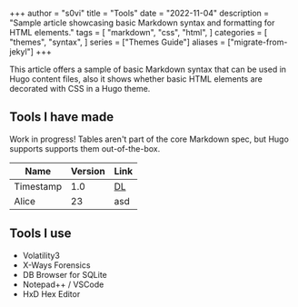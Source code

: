 +++
author = "s0vi"
title = "Tools"
date = "2022-11-04"
description = "Sample article showcasing basic Markdown syntax and formatting for HTML elements."
tags = [
    "markdown",
    "css",
    "html",
]
categories = [
    "themes",
    "syntax",
]
series = ["Themes Guide"]
aliases = ["migrate-from-jekyl"]
+++

This article offers a sample of basic Markdown syntax that can be used in Hugo content files, also it shows whether basic HTML elements are decorated with CSS in a Hugo theme.
<!--more-->

## Tools I have made

Work in progress! Tables aren't part of the core Markdown spec, but Hugo supports supports them out-of-the-box.

   Name | Version | Link
--------|---------|-------
  Timestamp | 1.0 | [DL](https://google.com)
  Alice | 23 | asd

## Tools I use

* Volatility3
* X-Ways Forensics
* DB Browser for SQLite
* Notepad++ / VSCode
* HxD Hex Editor